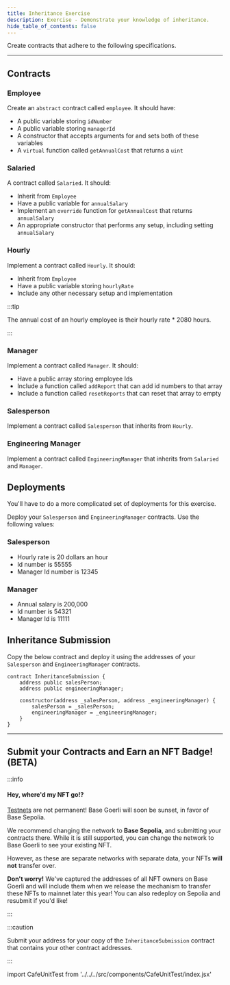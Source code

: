 ```yaml
---
title: Inheritance Exercise
description: Exercise - Demonstrate your knowledge of inheritance.
hide_table_of_contents: false
---
```


Create contracts that adhere to the following specifications.

---

## Contracts

### Employee

Create an `abstract` contract called `employee`. It should have:

- A public variable storing `idNumber`
- A public variable storing `managerId`
- A constructor that accepts arguments for and sets both of these variables
- A `virtual` function called `getAnnualCost` that returns a `uint`

### Salaried

A contract called `Salaried`. It should:

- Inherit from `Employee`
- Have a public variable for `annualSalary`
- Implement an `override` function for `getAnnualCost` that returns `annualSalary`
- An appropriate constructor that performs any setup, including setting `annualSalary`

### Hourly

Implement a contract called `Hourly`. It should:

- Inherit from `Employee`
- Have a public variable storing `hourlyRate`
- Include any other necessary setup and implementation

:::tip

The annual cost of an hourly employee is their hourly rate \* 2080 hours.

:::

### Manager

Implement a contract called `Manager`. It should:

- Have a public array storing employee Ids
- Include a function called `addReport` that can add id numbers to that array
- Include a function called `resetReports` that can reset that array to empty

### Salesperson

Implement a contract called `Salesperson` that inherits from `Hourly`.

### Engineering Manager

Implement a contract called `EngineeringManager` that inherits from `Salaried` and `Manager`.

## Deployments

You'll have to do a more complicated set of deployments for this exercise.

Deploy your `Salesperson` and `EngineeringManager` contracts. Use the following values:

### Salesperson

- Hourly rate is 20 dollars an hour
- Id number is 55555
- Manager Id number is 12345

### Manager

- Annual salary is 200,000
- Id number is 54321
- Manager Id is 11111

## Inheritance Submission

Copy the below contract and deploy it using the addresses of your `Salesperson` and `EngineeringManager` contracts.

```solidity
contract InheritanceSubmission {
    address public salesPerson;
    address public engineeringManager;

    constructor(address _salesPerson, address _engineeringManager) {
        salesPerson = _salesPerson;
        engineeringManager = _engineeringManager;
    }
}
```

---

## Submit your Contracts and Earn an NFT Badge! (BETA)

:::info

#### Hey, where'd my NFT go!?

[Testnets](../deployment-to-testnet/test-networks) are not permanent! Base Goerli will soon be sunset, in favor of Base Sepolia.

We recommend changing the network to **Base Sepolia**, and submitting your contracts there. While it is still supported, you can change the network to Base Goerli to see your existing NFT.

However, as these are separate networks with separate data, your NFTs **will not** transfer over.

**Don't worry!** We've captured the addresses of all NFT owners on Base Goerli and will include them when we release the mechanism to transfer these NFTs to mainnet later this year! You can also redeploy on Sepolia and resubmit if you'd like!

:::

:::caution

Submit your address for your copy of the `InheritanceSubmission` contract that contains your other contract addresses.

:::

import CafeUnitTest from '../../../src/components/CafeUnitTest/index.jsx'

<CafeUnitTest nftNum={8}/>
